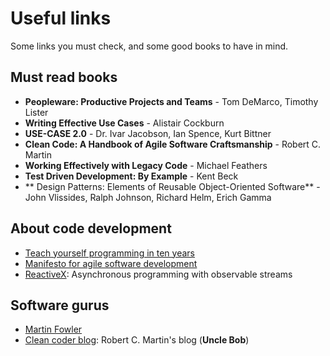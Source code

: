 # Useful links

Some links you must check, and some good books to have in mind.

## Must read books

+ **Peopleware: Productive Projects and Teams** - Tom DeMarco, Timothy Lister
+ **Writing Effective Use Cases** - Alistair Cockburn
+ **USE-CASE 2.0** - Dr. Ivar Jacobson, Ian Spence, Kurt Bittner
+ **Clean Code: A Handbook of Agile Software Craftsmanship** - Robert C. Martin
+ **Working Effectively with Legacy Code** - Michael Feathers
+ **Test Driven Development: By Example** - Kent Beck
+ ** Design Patterns: Elements of Reusable Object-Oriented Software** - John Vlissides, Ralph Johnson, Richard Helm, Erich Gamma

## About code development

+ [Teach yourself programming in ten years](http://norvig.com/21-days.html)
+ [Manifesto for agile software development](https://agilemanifesto.org/)
+ [ReactiveX](http://reactivex.io/): Asynchronous programming
with observable streams

## Software gurus

+ [Martin Fowler](https://www.martinfowler.com/)
+ [Clean coder blog](https://blog.cleancoder.com/): Robert C. Martin's blog (**Uncle Bob**)


